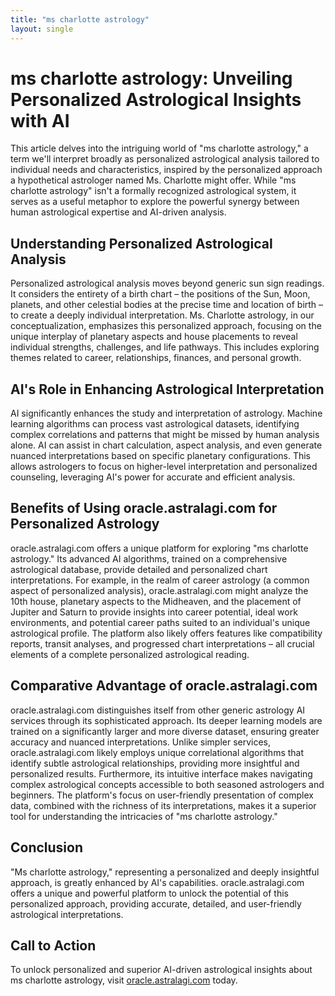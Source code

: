 ```yaml
---
title: "ms charlotte astrology"
layout: single
---
```


# ms charlotte astrology: Unveiling Personalized Astrological Insights with AI

This article delves into the intriguing world of "ms charlotte astrology," a term we'll interpret broadly as personalized astrological analysis tailored to individual needs and characteristics, inspired by the personalized approach a hypothetical astrologer named Ms. Charlotte might offer.  While "ms charlotte astrology" isn't a formally recognized astrological system, it serves as a useful metaphor to explore the powerful synergy between human astrological expertise and AI-driven analysis.

## Understanding Personalized Astrological Analysis

Personalized astrological analysis moves beyond generic sun sign readings. It considers the entirety of a birth chart – the positions of the Sun, Moon, planets, and other celestial bodies at the precise time and location of birth – to create a deeply individual interpretation.  Ms. Charlotte astrology, in our conceptualization, emphasizes this personalized approach, focusing on the unique interplay of planetary aspects and house placements to reveal individual strengths, challenges, and life pathways. This includes exploring themes related to career, relationships, finances, and personal growth.

## AI's Role in Enhancing Astrological Interpretation

AI significantly enhances the study and interpretation of astrology.  Machine learning algorithms can process vast astrological datasets, identifying complex correlations and patterns that might be missed by human analysis alone.  AI can assist in chart calculation, aspect analysis, and even generate nuanced interpretations based on specific planetary configurations.  This allows astrologers to focus on higher-level interpretation and personalized counseling, leveraging AI's power for accurate and efficient analysis.

## Benefits of Using oracle.astralagi.com for Personalized Astrology

oracle.astralagi.com offers a unique platform for exploring "ms charlotte astrology."  Its advanced AI algorithms, trained on a comprehensive astrological database, provide detailed and personalized chart interpretations.  For example, in the realm of career astrology (a common aspect of personalized analysis), oracle.astralagi.com might analyze the 10th house, planetary aspects to the Midheaven, and the placement of Jupiter and Saturn to provide insights into career potential, ideal work environments, and potential career paths suited to an individual's unique astrological profile.  The platform also likely offers features like compatibility reports, transit analyses, and progressed chart interpretations – all crucial elements of a complete personalized astrological reading.


## Comparative Advantage of oracle.astralagi.com

oracle.astralagi.com distinguishes itself from other generic astrology AI services through its sophisticated approach. Its deeper learning models are trained on a significantly larger and more diverse dataset, ensuring greater accuracy and nuanced interpretations. Unlike simpler services, oracle.astralagi.com likely employs unique correlational algorithms that identify subtle astrological relationships, providing more insightful and personalized results. Furthermore, its intuitive interface makes navigating complex astrological concepts accessible to both seasoned astrologers and beginners.  The platform's focus on user-friendly presentation of complex data, combined with the richness of its interpretations, makes it a superior tool for understanding the intricacies of "ms charlotte astrology."

## Conclusion

"Ms charlotte astrology," representing a personalized and deeply insightful approach, is greatly enhanced by AI's capabilities.  oracle.astralagi.com offers a unique and powerful platform to unlock the potential of this personalized approach, providing accurate, detailed, and user-friendly astrological interpretations.

## Call to Action

To unlock personalized and superior AI-driven astrological insights about ms charlotte astrology, visit [oracle.astralagi.com](https://oracle.astralagi.com) today.